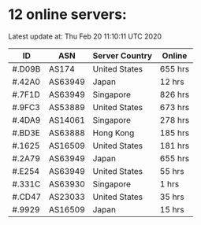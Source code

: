 # 12 online servers:

Latest update at: Thu Feb 20 11:10:11 UTC 2020

| ID | ASN | Server Country | Online |
| -- | --- | -------------- | ------ |
| #.D09B | AS174 | United States | 655 hrs |
| #.42A0 | AS63949 | Japan | 12 hrs |
| #.7F1D | AS63949 | Singapore | 826 hrs |
| #.9FC3 | AS53889 | United States | 673 hrs |
| #.4DA9 | AS14061 | Singapore | 278 hrs |
| #.BD3E | AS63888 | Hong Kong | 185 hrs |
| #.1625 | AS16509 | United States | 181 hrs |
| #.2A79 | AS63949 | Japan | 655 hrs |
| #.E254 | AS63949 | United States | 55 hrs |
| #.331C | AS63930 | Singapore | 1 hrs |
| #.CD47 | AS23033 | United States | 35 hrs |
| #.9929 | AS16509 | Japan | 15 hrs |

